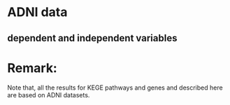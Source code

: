 # ADNI data
## dependent and independent variables


# Remark:
Note that, all the results for KEGE pathways and genes and described here are based on ADNI datasets. 
